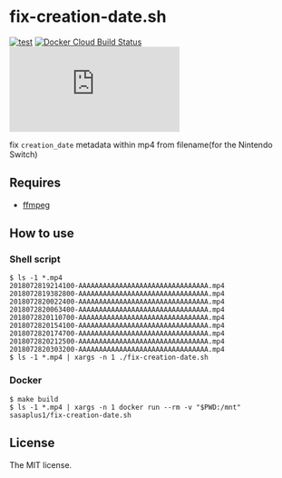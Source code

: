 # fix-creation-date.sh

[![test](https://github.com/sasaplus1/fix-creation-date.sh/workflows/test/badge.svg)](https://github.com/sasaplus1/fix-creation-date.sh/actions?query=workflow%3Atest)
[![Docker Cloud Build Status](https://img.shields.io/docker/cloud/build/sasaplus1/fix-creation-date.sh.svg)](https://hub.docker.com/r/sasaplus1/fix-creation-date.sh)
[![renovate](https://badges.renovateapi.com/github/sasaplus1/fix-creation-date.sh)](https://renovatebot.com)

fix `creation_date` metadata within mp4 from filename(for the Nintendo Switch)

## Requires

- [ffmpeg](https://www.ffmpeg.org/)

## How to use

### Shell script

```console
$ ls -1 *.mp4
2018072819214100-AAAAAAAAAAAAAAAAAAAAAAAAAAAAAAAA.mp4
2018072819382800-AAAAAAAAAAAAAAAAAAAAAAAAAAAAAAAA.mp4
2018072820022400-AAAAAAAAAAAAAAAAAAAAAAAAAAAAAAAA.mp4
2018072820063400-AAAAAAAAAAAAAAAAAAAAAAAAAAAAAAAA.mp4
2018072820110700-AAAAAAAAAAAAAAAAAAAAAAAAAAAAAAAA.mp4
2018072820154100-AAAAAAAAAAAAAAAAAAAAAAAAAAAAAAAA.mp4
2018072820174700-AAAAAAAAAAAAAAAAAAAAAAAAAAAAAAAA.mp4
2018072820212500-AAAAAAAAAAAAAAAAAAAAAAAAAAAAAAAA.mp4
2018072820303200-AAAAAAAAAAAAAAAAAAAAAAAAAAAAAAAA.mp4
$ ls -1 *.mp4 | xargs -n 1 ./fix-creation-date.sh
```

### Docker

```console
$ make build
$ ls -1 *.mp4 | xargs -n 1 docker run --rm -v "$PWD:/mnt" sasaplus1/fix-creation-date.sh
```

## License

The MIT license.
